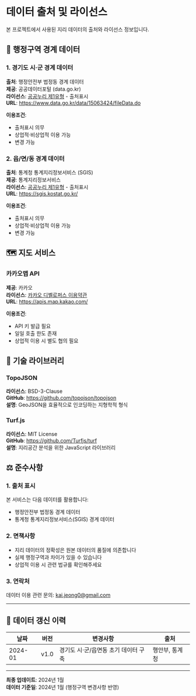 # 데이터 출처 및 라이선스

본 프로젝트에서 사용된 지리 데이터의 출처와 라이선스 정보입니다.

## 📍 행정구역 경계 데이터

### 1. 경기도 시·군 경계 데이터

**출처**: 행정안전부 법정동 경계 데이터  
**제공**: 공공데이터포털 (data.go.kr)  
**라이선스**: [공공누리 제1유형](https://www.kogl.or.kr/info/licenseType1.do) - 출처표시  
**URL**: https://www.data.go.kr/data/15063424/fileData.do  

**이용조건**:
- 출처표시 의무
- 상업적·비상업적 이용 가능
- 변경 가능

### 2. 읍/면/동 경계 데이터

**출처**: 통계청 통계지리정보서비스 (SGIS)  
**제공**: 통계지리정보서비스  
**라이선스**: [공공누리 제1유형](https://www.kogl.or.kr/info/licenseType1.do) - 출처표시  
**URL**: https://sgis.kostat.go.kr/  

**이용조건**:
- 출처표시 의무
- 상업적·비상업적 이용 가능
- 변경 가능

## 🗺️ 지도 서비스

### 카카오맵 API

**제공**: 카카오  
**라이선스**: [카카오 디벨로퍼스 이용약관](https://developers.kakao.com/terms/kakaoAPI)  
**URL**: https://apis.map.kakao.com/  

**이용조건**:
- API 키 발급 필요
- 일일 호출 한도 존재
- 상업적 이용 시 별도 협의 필요

## 📐 기술 라이브러리

### TopoJSON

**라이선스**: BSD-3-Clause  
**GitHub**: https://github.com/topojson/topojson  
**설명**: GeoJSON을 효율적으로 인코딩하는 지형학적 형식

### Turf.js

**라이선스**: MIT License  
**GitHub**: https://github.com/Turfjs/turf  
**설명**: 지리공간 분석을 위한 JavaScript 라이브러리

## ⚖️ 준수사항

### 1. 출처 표시

본 서비스는 다음 데이터를 활용합니다:
- 행정안전부 법정동 경계 데이터
- 통계청 통계지리정보서비스(SGIS) 경계 데이터

### 2. 면책사항

- 지리 데이터의 정확성은 원본 데이터의 품질에 의존합니다
- 실제 행정구역과 차이가 있을 수 있습니다
- 상업적 이용 시 관련 법규를 확인해주세요

### 3. 연락처

데이터 이용 관련 문의: kai.jeong0@gmail.com

---

## 📅 데이터 갱신 이력

| 날짜 | 버전 | 변경사항 | 출처 |
|------|------|----------|------|
| 2024-01 | v1.0 | 경기도 시·군/읍면동 초기 데이터 구축 | 행안부, 통계청 |

---

**최종 업데이트**: 2024년 1월  
**데이터 기준일**: 2024년 1월 (행정구역 변경사항 반영)
